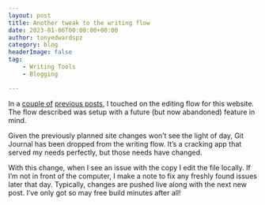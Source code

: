 ```yaml
---
layout: post
title: Another tweak to the writing flow
date: 2023-01-06T00:00:00+00:00
author: tonyedwardspz
category: blog
headerImage: false
tag: 
    - Writing Tools
    - Blogging

---
```


In a [couple of](https://tonyedwardspz.co.uk/blog/low-friction-writing-flow/) [previous posts](https://tonyedwardspz.co.uk/blog/updating-the-low-friction-flow/), I touched on the editing flow for this website. The flow described was setup with a future (but now abandoned) feature in mind. 

Given the previously planned site changes won’t see the light of day, Git Journal has been dropped from the writing flow. It’s a cracking app that served my needs perfectly, but those needs have changed.

With this change, when I see an issue with the copy I edit the file locally. If I’m not in front of the computer, I make a note to fix any freshly found issues later that day. Typically, changes are pushed live along with the next new post. I’ve only got so may free build minutes after all!
